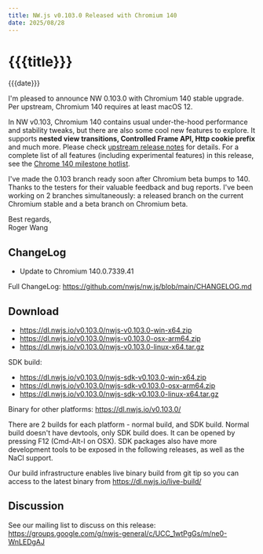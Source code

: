 ```yaml
---
title: NW.js v0.103.0 Released with Chromium 140
date: 2025/08/28
---
```

# {{{title}}}
{{{date}}}

I'm pleased to announce NW 0.103.0 with Chromium 140 stable upgrade. Per upstream, Chromium 140 requires at least macOS 12.

In NW v0.103, Chromium 140 contains usual under-the-hood performance and stability tweaks, but there are also some cool new features to explore. It supports **nested view transitions, Controlled Frame API, Http cookie prefix** and much more. Please check [upstream release notes](https://developer.chrome.com/blog/chrome-140-beta/) for details. For a complete list of all features (including experimental features) in this release, see the [Chrome 140 milestone hotlist](https://www.chromestatus.com/features#milestone=140).

I've made the 0.103 branch ready soon after Chromium beta bumps to 140. Thanks to the testers for their valuable feedback and bug reports. I've been working on 2 branches simultaneously: a released branch on the current Chromium stable and a beta branch on Chromium beta.

Best regards,  
Roger Wang

## ChangeLog

- Update to Chromium 140.0.7339.41

Full ChangeLog: https://github.com/nwjs/nw.js/blob/main/CHANGELOG.md

## Download 

* https://dl.nwjs.io/v0.103.0/nwjs-v0.103.0-win-x64.zip 
* https://dl.nwjs.io/v0.103.0/nwjs-v0.103.0-osx-arm64.zip 
* https://dl.nwjs.io/v0.103.0/nwjs-v0.103.0-linux-x64.tar.gz 

SDK build: 
* https://dl.nwjs.io/v0.103.0/nwjs-sdk-v0.103.0-win-x64.zip 
* https://dl.nwjs.io/v0.103.0/nwjs-sdk-v0.103.0-osx-arm64.zip 
* https://dl.nwjs.io/v0.103.0/nwjs-sdk-v0.103.0-linux-x64.tar.gz 

Binary for other platforms: https://dl.nwjs.io/v0.103.0/ 

There are 2 builds for each platform - normal build, and SDK build. Normal build doesn't have devtools, only SDK build does. lt can be opened by pressing F12 (Cmd-Alt-I on OSX). SDK packages also have more development tools to be exposed in the following releases, as well as the NaCl support.

Our build infrastructure enables live binary build from git tip so you can access to the latest binary from https://dl.nwjs.io/live-build/ 

## Discussion

See our mailing list to discuss on this release: https://groups.google.com/g/nwjs-general/c/UCC_1wtPgGs/m/ne0-WnLEDgAJ
